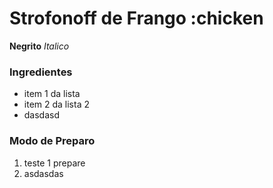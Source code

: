  # Strofonoff de Frango :chicken
 
 **Negrito**
 _Italico_
 
 
 ### Ingredientes
  - item 1 da lista
  - item 2 da lista 2
  - dasdasd
  
 ### Modo de Preparo
 1. teste 1 prepare
 2. asdasdas    